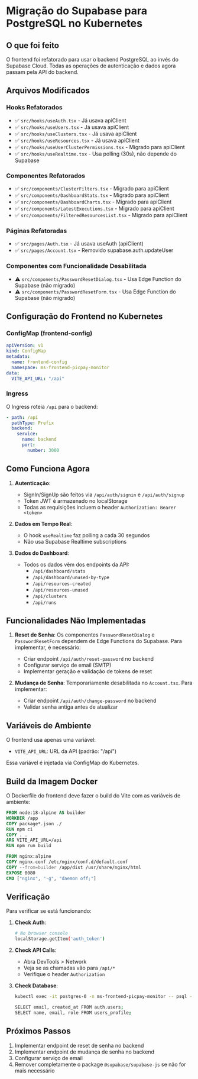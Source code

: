 # Migração do Supabase para PostgreSQL no Kubernetes

## O que foi feito

O frontend foi refatorado para usar o backend PostgreSQL ao invés do Supabase Cloud. Todas as operações de autenticação e dados agora passam pela API do backend.

## Arquivos Modificados

### Hooks Refatorados
- ✅ `src/hooks/useAuth.tsx` - Já usava apiClient
- ✅ `src/hooks/useUsers.tsx` - Já usava apiClient  
- ✅ `src/hooks/useClusters.tsx` - Já usava apiClient
- ✅ `src/hooks/useResources.tsx` - Já usava apiClient
- ✅ `src/hooks/useUserClusterPermissions.tsx` - Migrado para apiClient
- ✅ `src/hooks/useRealtime.tsx` - Usa polling (30s), não depende do Supabase

### Componentes Refatorados
- ✅ `src/components/ClusterFilters.tsx` - Migrado para apiClient
- ✅ `src/components/DashboardStats.tsx` - Migrado para apiClient
- ✅ `src/components/DashboardCharts.tsx` - Migrado para apiClient
- ✅ `src/components/LatestExecutions.tsx` - Migrado para apiClient
- ✅ `src/components/FilteredResourcesList.tsx` - Migrado para apiClient

### Páginas Refatoradas
- ✅ `src/pages/Auth.tsx` - Já usava useAuth (apiClient)
- ✅ `src/pages/Account.tsx` - Removido supabase.auth.updateUser

### Componentes com Funcionalidade Desabilitada
- ⚠️ `src/components/PasswordResetDialog.tsx` - Usa Edge Function do Supabase (não migrado)
- ⚠️ `src/components/PasswordResetForm.tsx` - Usa Edge Function do Supabase (não migrado)

## Configuração do Frontend no Kubernetes

### ConfigMap (frontend-config)
```yaml
apiVersion: v1
kind: ConfigMap
metadata:
  name: frontend-config
  namespace: ms-frontend-picpay-monitor
data:
  VITE_API_URL: "/api"
```

### Ingress
O Ingress roteia `/api` para o backend:
```yaml
- path: /api
  pathType: Prefix
  backend:
    service:
      name: backend
      port:
        number: 3000
```

## Como Funciona Agora

1. **Autenticação**: 
   - SignIn/SignUp são feitos via `/api/auth/signin` e `/api/auth/signup`
   - Token JWT é armazenado no localStorage
   - Todas as requisições incluem o header `Authorization: Bearer <token>`

2. **Dados em Tempo Real**:
   - O hook `useRealtime` faz polling a cada 30 segundos
   - Não usa Supabase Realtime subscriptions

3. **Dados do Dashboard**:
   - Todos os dados vêm dos endpoints da API:
     - `/api/dashboard/stats`
     - `/api/dashboard/unused-by-type`
     - `/api/resources-created`
     - `/api/resources-unused`
     - `/api/clusters`
     - `/api/runs`

## Funcionalidades Não Implementadas

1. **Reset de Senha**: Os componentes `PasswordResetDialog` e `PasswordResetForm` dependem de Edge Functions do Supabase. Para implementar, é necessário:
   - Criar endpoint `/api/auth/reset-password` no backend
   - Configurar serviço de email (SMTP)
   - Implementar geração e validação de tokens de reset

2. **Mudança de Senha**: Temporariamente desabilitada no `Account.tsx`. Para implementar:
   - Criar endpoint `/api/auth/change-password` no backend
   - Validar senha antiga antes de atualizar

## Variáveis de Ambiente

O frontend usa apenas uma variável:
- `VITE_API_URL`: URL da API (padrão: "/api")

Essa variável é injetada via ConfigMap do Kubernetes.

## Build da Imagem Docker

O Dockerfile do frontend deve fazer o build do Vite com as variáveis de ambiente:

```dockerfile
FROM node:18-alpine AS builder
WORKDIR /app
COPY package*.json ./
RUN npm ci
COPY . .
ARG VITE_API_URL=/api
RUN npm run build

FROM nginx:alpine
COPY nginx.conf /etc/nginx/conf.d/default.conf
COPY --from=builder /app/dist /usr/share/nginx/html
EXPOSE 8080
CMD ["nginx", "-g", "daemon off;"]
```

## Verificação

Para verificar se está funcionando:

1. **Check Auth**:
   ```bash
   # No browser console
   localStorage.getItem('auth_token')
   ```

2. **Check API Calls**:
   - Abra DevTools > Network
   - Veja se as chamadas vão para `/api/*`
   - Verifique o header `Authorization`

3. **Check Database**:
   ```bash
   kubectl exec -it postgres-0 -n ms-frontend-picpay-monitor -- psql -U postgres -d aws_resource_db
   
   SELECT email, created_at FROM auth.users;
   SELECT name, email, role FROM users_profile;
   ```

## Próximos Passos

1. Implementar endpoint de reset de senha no backend
2. Implementar endpoint de mudança de senha no backend  
3. Configurar serviço de email
4. Remover completamente o package `@supabase/supabase-js` se não for mais necessário
